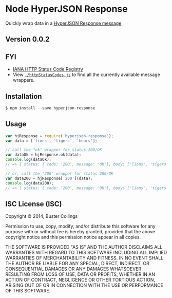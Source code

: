 # Node HyperJSON Response

Quickly wrap data in a [HyperJSON Response message](https://github.com/HyperJSON/HyperJSON-Response)

## Version 0.0.2

## FYI

- [IANA HTTP Status Code Registry](https://www.iana.org/assignments/http-status-codes/http-status-codes.xml)
- View [`./httpStatusCodes.js`](./httpStatusCodes.js) to find all the currently available message wrappers.

## Installation

```javascript
$ npm install --save hyperjson-response
```

## Usage

```javascript
var hjResponse = require('hyperjson-response');
var data = ['lions', 'tigers', 'bears'];

// call the "ok" wrapper for status 200/OK
var dataOk = hjResponse.ok(data);
console.log(dataOk);
// => { status: { code: '200', message: 'OK'}, body: ['lions', 'tigers', 'bears'] }

// or, call the "200" wrapper for status 200/OK
var data200 = hjResponse['200'](data);
console.log(data200);
// => { status: { code: '200', message: 'OK'}, body: ['lions', 'tigers', 'bears'] }

```

## ISC License (ISC)

Copyright &copy; 2014, Buster Collings

Permission to use, copy, modify, and/or distribute this software for any purpose with or without fee is hereby granted, provided that the above copyright notice and this permission notice appear in all copies.

THE SOFTWARE IS PROVIDED "AS IS" AND THE AUTHOR DISCLAIMS ALL WARRANTIES WITH REGARD TO THIS SOFTWARE INCLUDING ALL IMPLIED WARRANTIES OF MERCHANTABILITY AND FITNESS. IN NO EVENT SHALL THE AUTHOR BE LIABLE FOR ANY SPECIAL, DIRECT, INDIRECT, OR CONSEQUENTIAL DAMAGES OR ANY DAMAGES WHATSOEVER RESULTING FROM LOSS OF USE, DATA OR PROFITS, WHETHER IN AN ACTION OF CONTRACT, NEGLIGENCE OR OTHER TORTIOUS ACTION, ARISING OUT OF OR IN CONNECTION WITH THE USE OR PERFORMANCE OF THIS SOFTWARE.